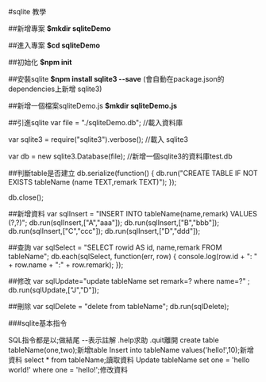 #sqlite 教學

##新增專案
**$mkdir sqliteDemo**

##進入專案
**$cd sqliteDemo**

##初始化
**$npm init**

##安裝sqlite
**$npm install sqlite3 --save**
(會自動在package.json的dependencies上新增 sqlite3)

##新增一個檔案sqliteDemo.js
**$mkdir sqliteDemo.js**

##引進sqlite
var file = "./sqliteDemo.db"; //載入資料庫

var sqlite3 = require("sqlite3").verbose(); //載入 sqlite3

var db = new sqlite3.Database(file); //新增一個sqlite3的資料庫test.db

##判斷table是否建立
db.serialize(function() {
db.run("CREATE TABLE IF NOT EXISTS  tableName (name TEXT,remark TEXT)");
});

db.close();

##新增資料
var sqlInsert = "INSERT INTO tableName(name,remark) VALUES (?,?)";
  db.run(sqlInsert,["A","aaa"]);
  db.run(sqlInsert,["B","bbb"]);
  db.run(sqlInsert,["C","ccc"]);
  db.run(sqlInsert,["D","ddd"]);

##查詢
var sqlSelect = "SELECT rowid AS id, name,remark FROM tableName";
db.each(sqlSelect, function(err, row) {
    console.log(row.id + ": " + row.name + ":" + row.remark);
});

##修改
var sqlUpdate="update tableName set remark=? where name=?" ;
db.run(sqlUpdate,["J","D"]);

##刪除
var sqlDelete = "delete from tableName";  db.run(sqlDelete);

###sqlite基本指令

SQL指令都是以;做結尾
--表示註解
.help求助
.quit離開
create table tableName(one,two);新增table
Insert into tableName values('hello!',10);新增資料
select * from tableName;讀取資料
Update tableName set one = 'hello world!' where one = 'hello!';修改資料
